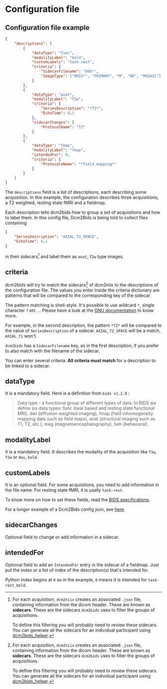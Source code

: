 # Configuration file

## Configuration file example

```json
{
    "descriptions": [
        {
            "dataType": "func",
            "modalityLabel": "bold",
            "customLabels": "task-rest",
            "criteria": {
                "SidecarFilename": "006*",
                "ImageType": ["ORIG*", "PRIMARY", "M", "ND", "MOSAIC"]
            }
        },
        {
            "dataType": "anat",
            "modalityLabel": "T2w",
            "criteria": {
                "SeriesDescription": "*T2*",
                "EchoTime": 0.1
            },
            "sidecarChanges": {
                "ProtocolName": "T2"
            }
        },
        {
            "dataType": "fmap",
            "modalityLabel": "fmap",
            "intendedFor": 0,
            "criteria": {
                "ProtocoleName": "*field_mapping*"
            }
        }
    ]
}
```

The `descriptions` field is a list of descriptions, each describing some acquisition. In this example, the configuration describes three acquisitions, a T2 weighted, resting state fMRI and a fieldmap.

Each description tells dcm2bids how to group a set of acquisitions and how to label them. In this config file, Dcm2Bids is being told to collect files containing

```json
{
    "SeriesDescription": "AXIAL_T2_SPACE",
    "EchoTime": 0.1
}
```

in their sidecars[^1] and label them as `anat`, `T2w` type images.

## criteria

dcm2bids will try to match the sidecars[^1] of dcm2niix to the descriptions of the configuration file. The values you enter inside the criteria dictionary are patterns that will be compared to the corresponding key of the sidecar.

The pattern matching is shell-style. It's possible to use wildcard `*`, single character `?` etc ... Please have a look at the [GNU documentation][gnu-pattern] to know more.

For example, in the second description, the pattern `*T2*` will be compared to the value of `SeriesDescription` of a sidecar. `AXIAL_T2_SPACE` will be a match, `AXIAL_T1` won't.

`dcm2bids` has a `SidecarFilename` key, as in the first description, if you prefer to also match with the filename of the sidecar.

You can enter several criteria. **All criteria must match** for a description to be linked to a sidecar.

## dataType

It is a mandatory field. Here is a definition from `bids v1.2.0` :

> Data type - a functional group of different types of data. In BIDS we define six data types: func (task based and resting state functional MRI), dwi (diffusion weighted imaging), fmap (field inhomogeneity mapping data such as field maps), anat (structural imaging such as T1, T2, etc.), meg (magnetoencephalography), beh (behavioral).

## modalityLabel

It is a mandatory field. It describes the modality of the acquisition like `T1w`, `T2w` or `dwi`, `bold`.

## customLabels

It is an optional field. For some acquisitions, you need to add information in the file name. For resting state fMRI, it is usally `task-rest`.

To know more on how to set these fields, read the [BIDS specifications][bids-spec].

For a longer example of a Dcm2Bids config json, see [here](https://github.com/unfmontreal/Dcm2Bids/blob/master/example/config.json).

## sidecarChanges

Optional field to change or add information in a sidecar.

## intendedFor

Optional field to add an `IntendedFor` entry in the sidecar of a fieldmap. Just put the index or a list of index of the description(s) that's intended for.

Python index begins at `0` so in the example, `0` means it is intended for `task-rest_bold`.

[^1]: For each acquisition, `dcm2niix` creates an associated `.json` file,
    containing information from the dicom header. These are known as
    __sidecars__. These are the sidecars `dcm2bids` uses to filter the groups
    of acquisitions.

    To define this filtering you will probably need to review these sidecars.
    You can generate all the sidecars for an individual participant using [dcm2bids_helper](1-usage.md#tools).

[bids-spec]: https://bids-specification.readthedocs.io/en/stable/
[gnu-pattern]: https://www.gnu.org/software/bash/manual/html_node/Pattern-Matching.html